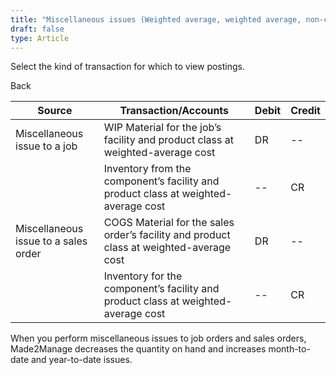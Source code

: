 ```yaml
---
title: "Miscellaneous issues (Weighted average, weighted average, non-component or Customer jobs)"
draft: false
type: Article
---
```


Select the kind of transaction for which to view postings. 

Back

| Source                               | Transaction/Accounts                                                                    | Debit | Credit |
|--------------------------------------|-----------------------------------------------------------------------------------------|-------|--------|
| Miscellaneous issue to a job         | WIP Material for the job’s facility and product class at weighted-average cost          | DR    | --     |
|                                      | Inventory from the component’s facility and product class at weighted-average cost      | --    | CR     |
| Miscellaneous issue to a sales order | COGS Material for the sales order’s facility and product class at weighted-average cost | DR    | --     |
|                                      | Inventory for the component’s facility and product class at weighted-average cost       | --    | CR     |

When you perform miscellaneous issues to job orders and sales orders, Made2Manage decreases the quantity on hand and increases month-to-date and year-to-date issues.